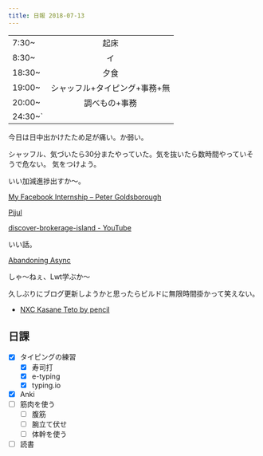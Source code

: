 ```yaml
---
title: 日報 2018-07-13
---
```


|         |                               |
| :-      | :-:                           |
| 7:30~   | 起床                          |
| 8:30~   | イ                            |
| 18:30~  | 夕食                          |
| 19:00~  | シャッフル+タイピング+事務+無 |
| 20:00~  | 調べもの+事務                 |
| 24:30~` |                               |

今日は日中出かけたため足が痛い。か弱い。

シャッフル、気づいたら30分またやっていた。気を抜いたら数時間やっていそうで危ない。
気をつけよう。

いい加減進捗出すか〜。

[My Facebook Internship – Peter Goldsborough](http://www.goldsborough.me/internship/facebook/2017/08/13/23-31-54-my_facebook_internship/)

[Pijul](https://pijul.com/)

[discover-brokerage-island - YouTube](https://www.youtube.com/watch?v=1lnwkXb3B-k)

いい話。

[Abandoning Async](http://rgrinberg.com/posts/abandoning-async/)

しゃ〜ねぇ、Lwt学ぶか〜

久しぶりにブログ更新しようかと思ったらビルドに無限時間掛かって笑えない。

- [NXC Kasane Teto by pencil](https://soundcloud.com/penciler/nxc-kasane-teto)

## 日課

- [x] タイピングの練習
	+ [x] 寿司打
	+ [x] e-typing
	+ [x] typing.io
- [x] Anki
- [ ] 筋肉を使う
	+ [ ] 腹筋
	+ [ ] 腕立て伏せ
	+ [ ] 体幹を使う
- [ ] 読書

